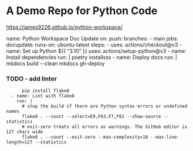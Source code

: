 # A Demo Repo for Python Code

https://james9226.github.io/python-workspace/

name: Python Workspace Doc Update
on:
  push:
    branches:
      - main
jobs:
  docupdate:
    runs-on: ubuntu-latest
    steps:
    - uses: actions/checkout@v3
    - name: Set up Python ${{ "3.10" }}
      uses: actions/setup-python@v3
    - name: Install dependencies
      run: |
        poetry installsss
    - name: Deploy docs
      run: |
        mkdocs build --clean
        mkdocs gh-deploy

### TODO - add linter

          pip install flake8
      - name: Lint with flake8
        run: |
          # stop the build if there are Python syntax errors or undefined names
          flake8 . --count --select=E9,F63,F7,F82 --show-source --statistics
          # exit-zero treats all errors as warnings. The GitHub editor is 127 chars wide
          flake8 . --count --exit-zero --max-complexity=10 --max-line-length=127 --statistics
